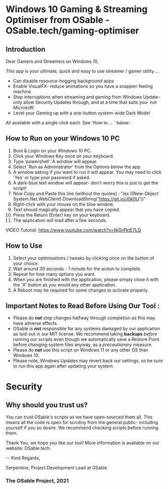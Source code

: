 # Windows 10 Gaming & Streaming Optimiser from OSable - OSable.tech/gaming-optimiser


## Introduction
Dear Gamers and Streamers on Windows 10,

This app is your ultimate, quick and easy to use streamer / gamer utility ...
- Can disable resource-hogging background apps
- Enable VisualFX- reduce animations so you have a snappier feeling machine
- Stop interruptions when streaming and gaming from Windows Update- only allow Security Updates through, and at a time that suits you- not Microsoft!
- Level your Gaming up with a one-button system-wide Dark Mode!

All avaliable with a single click each. See 'How to ... ' below :

## How to Run on your Windows 10 PC
1. Boot & Login on your Windows 10 PC.
2. Click your Windows Key once on your keyboard.
3. Type 'powershell'. A window will appear. 
4. Select 'Run as Administrator' from the Options below the app.
5. A window asking if you want to run it will appear. You may need to click 'Yes' or type your password if asked.
6. A dark-blue text window will appear- don't worry this is just to get the script!
7. Now Copy and Paste this line (without the quotes) : "iex ((New-Object System.Net.WebClient).DownloadString('https://git.io/J0k0U'))"
8. Right-click with your mouse on the blue window.
9. Text should magically appear that you have copied.
10. Press the Return (Enter) key on your keyboard.
11. The application will load after a few seconds.

VIDEO Tutorial: https://www.youtube.com/watch?v=NjGrPktE7LQ

## How to Use
1. Select your optimisations / tweaks by clicking once on the button of your choice.
2. Wait around 30 seconds - 1 minute for the action to complete.
3. Repeat for how many options you want.
4. When you are finished with the application, please simply close it with the 'X' button as you would any other application. 
5. A Reboot may be required for some changes to activate properly.

## Important Notes to Read Before Using Our Tool :
- Please do __not__ stop changes halfway through completion as this may have adverse effects.
- OSable is __not__ responsible for any systems damaged by our application as laid-out in our MIT license. We recommend taking __backups__ _before_ running our scripts even though we automatically save a Restore Point before changing system files anyway, as a _precautionary_ measure.
- Please do __not__ use this script on Windows 11 or any other OS than Windows 10.
- Please note, Windows Updates may revert back our settings, so be sure to run this app again after updating your system.

# Security

## Why should you trust us?
You can trust OSable's scripts as we have open-sourced them all. This means all the code is open for scrutiny from the general public- including yourself if you so desire. We recommend checking scripts before running them.

Thank You, we hope you like our tool!
More information is avaliable on our website: OSable.tech.

--
Kind Regards,

Serpentine,
Project Development Lead at OSable

### The OSable Project, 2021
